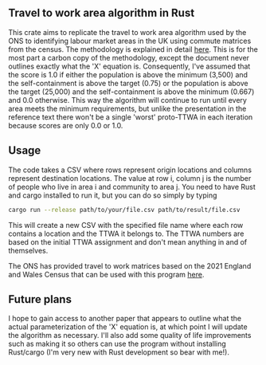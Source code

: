 ## Travel to work area algorithm in Rust

This crate aims to replicate the travel to work area algorithm used by the ONS to identifying labour market areas in the UK using commute matrices from the census.
The methodology is explained in detail [here](https://www.ncl.ac.uk/media/wwwnclacuk/curds/files/TTWA%20report.pdf).
This is for the most part a carbon copy of the methodology, except the document never outlines exactly what the 'X' equation is.
Consequently, I've assumed that the score is 1.0 if either the population is above the minimum (3,500) and the self-containment is above the target (0.75) or the population is above the target (25,000) and the self-containment is above the minimum (0.667) and 0.0 otherwise.
This way the algorithm will continue to run until every area meets the minimum requirements, but unlike the presentation in the reference text there won't be a single 'worst' proto-TTWA in each iteration because scores are only 0.0 or 1.0.

## Usage

The code takes a CSV where rows represent origin locations and columns represent destination locations. The value at row i, column j is the number of people who live in area i and community to area j.
You need to have Rust and cargo installed to run it, but you can do so simply by typing

```bash
cargo run --release path/to/your/file.csv path/to/result/file.csv
```

This will create a new CSV with the specified file name where each row contains a location and the TTWA it belongs to. The TTWA numbers are based on the initial TTWA assignment and don't mean anything in and of themselves.

The ONS has provided travel to work matrices based on the 2021 England and Wales Census that can be used with this program [here](https://www.ons.gov.uk/releases/estimationoftraveltoworkmatricesenglandandwales).


## Future plans

I hope to gain access to another paper that appears to outline what the actual parameterization of the 'X' equation is, at which point I will update the algorithm as necessary.
I'll also add some quality of life improvements such as making it so others can use the program without installing Rust/cargo (I'm very new with Rust development so bear with me!).